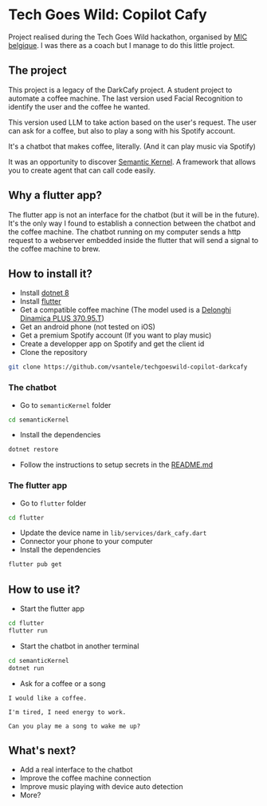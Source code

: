 # Tech Goes Wild: Copilot Cafy

Project realised during the Tech Goes Wild hackathon, organised by [MIC belgique](https://mic-belgique.com). I was there as a coach but I manage to do this little project.

## The project

This project is a legacy of the DarkCafy project. A student project to automate a coffee machine. The last version used Facial Recognition to identify the user and the coffee he wanted.

This version used LLM to take action based on the user's request. The user can ask for a coffee, but also to play a song with his Spotify account.

It's a chatbot that makes coffee, literally. (And it can play music via Spotify)

It was an opportunity to discover [Semantic Kernel](https://learn.microsoft.com/en-us/semantic-kernel/overview/?wt.mc_id=studentamb_236461). A framework that allows you to create agent that can call code easily.

## Why a flutter app?

The flutter app is not an interface for the chatbot (but it will be in the future). It's the only way I found to establish a connection between the chatbot and the coffee machine. The chatbot running on my computer sends a http request to a webserver embedded inside the flutter that will send a signal to the coffee machine to brew.

## How to install it?

- Install [dotnet 8](https://dotnet.microsoft.com/download/dotnet/8.0)
- Install [flutter](https://docs.flutter.dev/get-started)
- Get a compatible coffee machine (The model used is a [Delonghi Dinamica PLUS 370.95.T](https://www.amazon.fr/DeLonghi-370-95T-370-95-T-DINAMICA-Titane/dp/B07GGZBRZX?th=1))
- Get an android phone (not tested on iOS)
- Get a premium Spotify account (If you want to play music)
- Create a developper app on Spotify and get the client id
- Clone the repository

```bash
git clone https://github.com/vsantele/techgoeswild-copilot-darkcafy
```

### The chatbot

- Go to `semanticKernel` folder

```bash
cd semanticKernel
```

- Install the dependencies

```bash
dotnet restore
```

- Follow the instructions to setup secrets in the [README.md](semanticKernel/README.md#configuring-the-starter)

### The flutter app

- Go to `flutter` folder

```bash
cd flutter
```

- Update the device name in `lib/services/dark_cafy.dart`
- Connector your phone to your computer
- Install the dependencies

```bash
flutter pub get
```

## How to use it?

- Start the flutter app

```bash
cd flutter
flutter run
```

- Start the chatbot in another terminal

```bash
cd semanticKernel
dotnet run
```

- Ask for a coffee or a song

```
I would like a coffee.

I'm tired, I need energy to work.

Can you play me a song to wake me up?
```

## What's next?

- Add a real interface to the chatbot
- Improve the coffee machine connection
- Improve music playing with device auto detection
- More?
